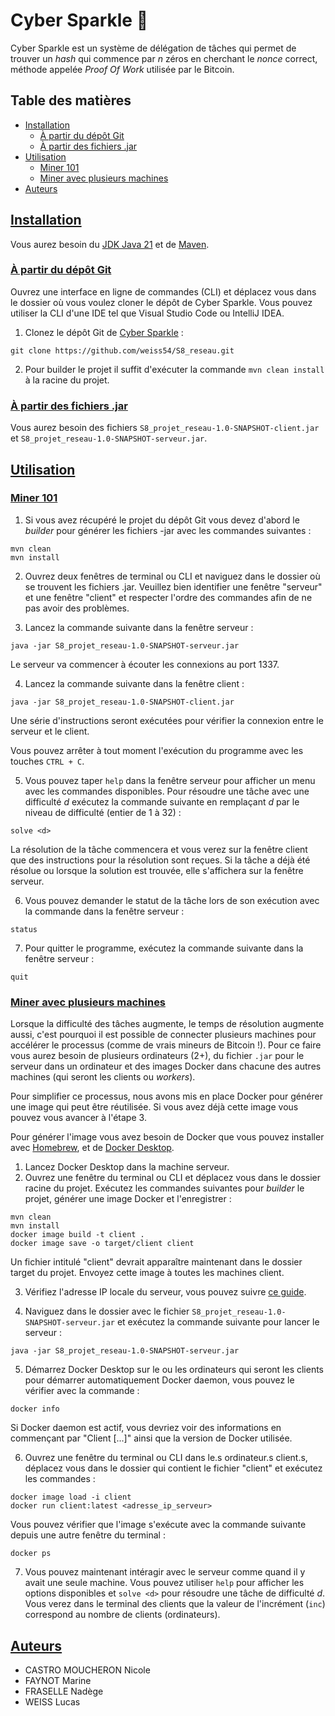 # Cyber Sparkle 💎
Cyber Sparkle est un système de délégation de tâches qui permet de trouver un _hash_ qui commence par _n_ zéros en cherchant le _nonce_ correct, méthode appelée _Proof Of Work_ utilisée par le Bitcoin.

## Table des matières
- [Installation](#installation)
  - [À partir du dépôt Git](#a-partir-du-depot-git)
  - [À partir des fichiers .jar](#a-partir-des-fichiers-jar)
- [Utilisation](#utilisation)
  - [Miner 101](#miner-101)
  - [Miner avec plusieurs machines](#miner-plusieurs-machines)
- [Auteurs](#auteurs)

## [Installation](#installation)
Vous aurez besoin du [JDK Java 21](https://www.oracle.com/java/technologies/javase/jdk21-archive-downloads.html) et de [Maven](https://maven.apache.org/download.cgi).

### [À partir du dépôt Git](#a-partir-du-depot-git)
Ouvrez une interface en ligne de commandes (CLI) et déplacez vous dans le dossier où vous voulez cloner le dépôt de Cyber Sparkle. Vous pouvez utiliser la CLI d'une IDE tel que Visual Studio Code ou IntelliJ IDEA.
1. Clonez le dépôt Git de [Cyber Sparkle](https://github.com/weiss54/S8_reseau.git) :
```
git clone https://github.com/weiss54/S8_reseau.git
```
2. Pour builder le projet il suffit d'exécuter la commande `mvn clean install` à la racine du projet.

### [À partir des fichiers .jar](#a-partir-des-fichiers-jar)
Vous aurez besoin des fichiers `S8_projet_reseau-1.0-SNAPSHOT-client.jar` et `S8_projet_reseau-1.0-SNAPSHOT-serveur.jar`.

## [Utilisation](#utilisation)
### [Miner 101](#miner-101)
1. Si vous avez récupéré le projet du dépôt Git vous devez d'abord le _builder_ pour générer les fichiers -jar avec les commandes suivantes :
```
mvn clean
mvn install
```

2. Ouvrez deux fenêtres de terminal ou CLI et naviguez dans le dossier où se trouvent les fichiers .jar. Veuillez bien identifier une fenêtre "serveur" et une fenêtre "client" et respecter l'ordre des commandes afin de ne pas avoir des problèmes.

3. Lancez la commande suivante dans la fenêtre serveur :
```
java -jar S8_projet_reseau-1.0-SNAPSHOT-serveur.jar
```
Le serveur va commencer à écouter les connexions au port 1337.

4. Lancez la commande suivante dans la fenêtre client :
```
java -jar S8_projet_reseau-1.0-SNAPSHOT-client.jar
```
Une série d'instructions seront exécutées pour vérifier la connexion entre le serveur et le client.

Vous pouvez arrêter à tout moment l'exécution du programme avec les touches `CTRL + C`.

5. Vous pouvez taper `help` dans la fenêtre serveur pour afficher un menu avec les commandes disponibles. Pour résoudre une tâche avec une difficulté _d_ exécutez la commande suivante en remplaçant _d_ par le niveau de difficulté (entier de 1 à 32) :
```
solve <d>
```
La résolution de la tâche commencera et vous verez sur la fenêtre client que des instructions pour la résolution sont reçues. Si la tâche a déjà été résolue ou lorsque la solution est trouvée, elle s'affichera sur la fenêtre serveur.

6. Vous pouvez demander le statut de la tâche lors de son exécution avec la commande dans la fenêtre serveur :
```
status
```

7. Pour quitter le programme, exécutez la commande suivante dans la fenêtre serveur :
```
quit
```

### [Miner avec plusieurs machines](#miner-plusieurs-machines)
Lorsque la difficulté des tâches augmente, le temps de résolution augmente aussi, c'est pourquoi il est possible de connecter plusieurs machines pour accélérer le processus (comme de vrais mineurs de Bitcoin !). Pour ce faire vous aurez besoin de plusieurs ordinateurs (2+), du fichier `.jar` pour le serveur dans un ordinateur et des images Docker dans chacune des autres machines (qui seront les clients ou _workers_).

Pour simplifier ce processus, nous avons mis en place Docker pour générer une image qui peut être réutilisée. Si vous avez déjà cette image vous pouvez vous avancer à l'étape 3.

Pour générer l'image vous avez besoin de Docker que vous pouvez installer avec [Homebrew](https://formulae.brew.sh/formula/docker), et de [Docker Desktop](https://docs.docker.com/desktop/).
1. Lancez Docker Desktop dans la machine serveur.
2. Ouvrez une fenêtre du terminal ou CLI et déplacez vous dans le dossier racine du projet. Exécutez les commandes suivantes pour _builder_ le projet, générer une image Docker et l'enregistrer :
```
mvn clean
mvn install
docker image build -t client .
docker image save -o target/client client
```
Un fichier intitulé "client" devrait apparaître maintenant dans le dossier target du projet. Envoyez cette image à toutes les machines client.

3. Vérifiez l'adresse IP locale du serveur, vous pouvez suivre [ce guide](https://www.avg.com/en/signal/find-ip-address).

4. Naviguez dans le dossier avec le fichier `S8_projet_reseau-1.0-SNAPSHOT-serveur.jar` et exécutez la commande suivante pour lancer le serveur :
```
java -jar S8_projet_reseau-1.0-SNAPSHOT-serveur.jar
```

5. Démarrez Docker Desktop sur le ou les ordinateurs qui seront les clients pour démarrer automatiquement Docker daemon, vous pouvez le vérifier avec la commande :
```
docker info
```
Si Docker daemon est actif, vous devriez voir des informations en commençant par "Client [...]" ainsi que la version de Docker utilisée.

6. Ouvrez une fenêtre du terminal ou CLI dans le.s ordinateur.s client.s, déplacez vous dans le dossier qui contient le fichier "client" et exécutez les commandes :
```
docker image load -i client
docker run client:latest <adresse_ip_serveur>
```
Vous pouvez vérifier que l'image s'exécute avec la commande suivante depuis une autre fenêtre du terminal :
```
docker ps
```

7. Vous pouvez maintenant intéragir avec le serveur comme quand il y avait une seule machine. Vous pouvez utiliser `help` pour afficher les options disponibles et `solve <d>` pour résoudre une tâche de difficulté _d_. Vous verez dans le terminal des clients que la valeur de l'incrément (`inc`) correspond au nombre de clients (ordinateurs).

## [Auteurs](#auteurs)
- CASTRO MOUCHERON Nicole
- FAYNOT Marine
- FRASELLE Nadège
- WEISS Lucas